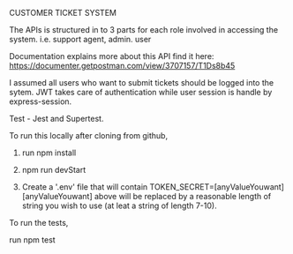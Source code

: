 CUSTOMER TICKET SYSTEM

The APIs is structured in to 3 parts for each role involved in accessing the system. i.e. support agent, admin. user

Documentation explains more about this API find it here:
https://documenter.getpostman.com/view/3707157/T1Ds8b45


I assumed all users who want to submit tickets should be logged into the sytem. JWT takes care of authentication while user session is handle by express-session.

Test  - Jest and Supertest.

To run this locally after cloning from github,

1. run npm install

2. npm run devStart 

3. Create a '.env' file that will contain TOKEN_SECRET=[anyValueYouwant]
[anyValueYouwant] above will be replaced by a reasonable length of string you wish to use (at leat a string of length 7-10).

To run the tests,

run npm test